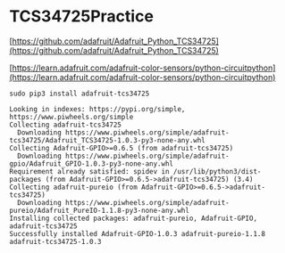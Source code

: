 # TCS34725Practice
[https://github.com/adafruit/Adafruit_Python_TCS34725](https://github.com/adafruit/Adafruit_Python_TCS34725)

[https://learn.adafruit.com/adafruit-color-sensors/python-circuitpython](https://learn.adafruit.com/adafruit-color-sensors/python-circuitpython)

```
sudo pip3 install adafruit-tcs34725
```
```
Looking in indexes: https://pypi.org/simple, https://www.piwheels.org/simple
Collecting adafruit-tcs34725
  Downloading https://www.piwheels.org/simple/adafruit-tcs34725/Adafruit_TCS34725-1.0.3-py3-none-any.whl
Collecting Adafruit-GPIO>=0.6.5 (from adafruit-tcs34725)
  Downloading https://www.piwheels.org/simple/adafruit-gpio/Adafruit_GPIO-1.0.3-py3-none-any.whl
Requirement already satisfied: spidev in /usr/lib/python3/dist-packages (from Adafruit-GPIO>=0.6.5->adafruit-tcs34725) (3.4)
Collecting adafruit-pureio (from Adafruit-GPIO>=0.6.5->adafruit-tcs34725)
  Downloading https://www.piwheels.org/simple/adafruit-pureio/Adafruit_PureIO-1.1.8-py3-none-any.whl
Installing collected packages: adafruit-pureio, Adafruit-GPIO, adafruit-tcs34725
Successfully installed Adafruit-GPIO-1.0.3 adafruit-pureio-1.1.8 adafruit-tcs34725-1.0.3
```
